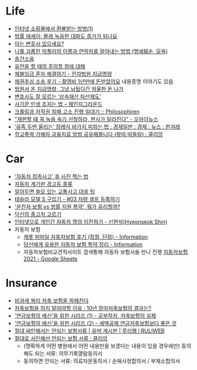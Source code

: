 Life
====
* [인터넷 쇼핑몰에서 환불받는 방법(1)](https://www.help-me.kr/lawyer/hyoyeonpark/article/show1/)
* [법률 에세이: 몰래 녹음한 대화도 증거가 되나요](http://slownews.kr/50951)
* [아는 변호사 있으세요?](https://storyfunding.daum.net/project/1700/episodes)
* [나를 괴롭힌 악플러의 이름과 연락처를 알아내는 방법 (명예훼손, 모욕)](https://www.help-me.kr/lawyer/sangminlee/article/00011/)
* [층간소음](http://oneclick.law.go.kr/CSP/CSP/CnpClsMain.laf?popMenu=ov&csmSeq=549&ccfNo=7&cciNo=1&cnpClsNo=1)
* [유언을 할 때의 주의할 점에 대해](http://howto-insure.com/61)
* [체불임금 혼자 해결하기 - 전자법원 지급명령](https://blog.naver.com/hidejj79/221650897956)
* [채권추심 소송 후기 - 촬영비 1년만에 돈받았어요](https://www.clien.net/service/board/use/14180259?od=T31&po=0&category=&groupCd=) 내용증명 이야기도 있음
* [법원서 온 지급명령, 그냥 놔뒀다간 억울한 돈 나가](https://news.v.daum.net/v/20181006080102116)
* [변호사도 잘 모르는 ‘상속재산 파산제도’](https://m.lawtimes.co.kr/Content/Article?serial=119663)
* [사기꾼 인생 조지는 법 – 체인지그라운드](http://thechangeground.com/archives/29415)
* [크롤링과 저작권 침해 고소 진행 일대기 :: Philosophiren](https://philosophiren.tistory.com/321)
* ["재판할 때 꼭 녹음 속기 신청하라, 판사가 달라진다" - 오마이뉴스](http://www.ohmynews.com/NWS_Web/View/at_pg.aspx?CNTN_CD=a0002739580)
* [‘유족 두번 울리는’ 장례식 바가지 피하는 법 : 경제일반 : 경제 : 뉴스 : 한겨레](https://www.hani.co.kr/arti/economy/economy_general/997305.html)
* [학교폭력 가해자 금융치료 방법 공유해봅니다 (왕따,따돌림) : 클리앙](https://www.clien.net/service/board/lecture/15860872)

# Car
* ['자동차 접촉사고' 후 사진 찍는 법](http://www.huffingtonpost.kr/2015/03/19/story_n_6899668.html)
* [자동차 계기판 경고등 종류](https://gogosa77.blog.me/221026316766)
* [알아두면 쓸모 있는 교통사고 대응 팁](http://www.pickis.co.kr/?p=115278)
* [테슬라 모델 S 구입기 - #03 차량 셀프 등록하기](https://www.androidhuman.com/life/2019/07/11/start_on_model_s_3/)
* ['운전자 보험 vs 법률 지원 특약', 뭐가 유리할까?](https://brunch.co.kr/@kosy0346/32)
* [닥신의 중고차 고르기](https://www.youtube.com/playlist?list=PLh3h1HqdaD83mEb6a4no7J7uSCDr3qLlf)
* [인터넷으로 개인간 자동차 명의 이전하기 - 신현석(Hyeonseok Shin)](https://hyeonseok.com/blog/881)
* 자동차 보험
  * [캐롯 퍼마일 자동차보험 후기 (장점, 단점) - Information](https://ric4875-1.tistory.com/entry/%EC%BA%90%EB%A1%AF-%ED%8D%BC%EB%A7%88%EC%9D%BC-%EC%9E%90%EB%8F%99%EC%B0%A8%EB%B3%B4%ED%97%98-%ED%9B%84%EA%B8%B0-%EC%9E%A5%EC%A0%90-%EB%8B%A8%EC%A0%90)
  * [당신에게 유용한 자동차 보험 특약 정리 - Information](https://ric4875-1.tistory.com/entry/%EC%9E%90%EB%8F%99%EC%B0%A8-%EB%B3%B4%ED%97%98-%ED%8A%B9%EC%95%BD-%EC%B6%94%EC%B2%9C)
  * 자동차보험비교견적사이트 검색통해 자동차 보험사들 만나 진행 [자동차보험 2021 - Google Sheets](https://docs.google.com/spreadsheets/d/1avk-mGt0HCPTOBmi1_vWUXFZhHCUBzvU3MNKhIGvDNE/edit#gid=0)

# Insurance
* [비과세 복리 저축 보험을 파헤친다](http://youngbinlee.com/2011/04/taxfree-saving/)
* [저축보험을 하지 말아야할 이유 : 10년 장마저축보험의 결과는?](http://financialfreedom.kr/803)
* ['연금보험의 배신'을 위한 시리즈 (1) - 공부하자, 저축보험의 실체](http://financialfreedom.kr/951)
* ['연금보험의 배신'을 위한 시리즈 (2) - 세액공제 연금저축보험보다 좋은 것](http://financialfreedom.kr/952)
* [절대 싸인해서는 안되는 보험서류 | 유머 게시판 | 루리웹 l RULIWEB](https://bbs.ruliweb.com/best/board/300143/read/51117916)
* [절대로 사인해선 안되는 보험 서류 : 클리앙](https://www.clien.net/service/board/park/16109763)
  * (명확하게 어떤 병원에서 어떤 내용만을 보겠다는 내용이 있을 경우에만) 동의해도 되는 서류: 의무기록열람동의서
  * 동의하면 안되는 서류: 의료자문동의서 / 손해사정합의서 / 부제소합의서
